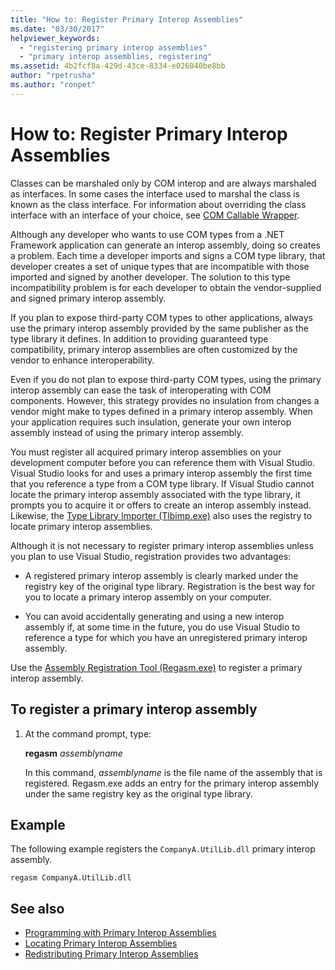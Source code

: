 ```yaml
---
title: "How to: Register Primary Interop Assemblies"
ms.date: "03/30/2017"
helpviewer_keywords:
  - "registering primary interop assemblies"
  - "primary interop assemblies, registering"
ms.assetid: 4b2fcf8a-429d-43ce-8334-e026040be8bb
author: "rpetrusha"
ms.author: "ronpet"
---
```

# How to: Register Primary Interop Assemblies

Classes can be marshaled only by COM interop and are always marshaled as interfaces. In some cases the interface used to marshal the class is known as the class interface. For information about overriding the class interface with an interface of your choice, see [COM Callable Wrapper](../../../docs/framework/interop/com-callable-wrapper.md).

 Although any developer who wants to use COM types from a .NET Framework application can generate an interop assembly, doing so creates a problem. Each time a developer imports and signs a COM type library, that developer creates a set of unique types that are incompatible with those imported and signed by another developer. The solution to this type incompatibility problem is for each developer to obtain the vendor-supplied and signed primary interop assembly.

 If you plan to expose third-party COM types to other applications, always use the primary interop assembly provided by the same publisher as the type library it defines. In addition to providing guaranteed type compatibility, primary interop assemblies are often customized by the vendor to enhance interoperability.

 Even if you do not plan to expose third-party COM types, using the primary interop assembly can ease the task of interoperating with COM components. However, this strategy provides no insulation from changes a vendor might make to types defined in a primary interop assembly. When your application requires such insulation, generate your own interop assembly instead of using the primary interop assembly.

 You must register all acquired primary interop assemblies on your development computer before you can reference them with Visual Studio. Visual Studio looks for and uses a primary interop assembly the first time that you reference a type from a COM type library. If Visual Studio cannot locate the primary interop assembly associated with the type library, it prompts you to acquire it or offers to create an interop assembly instead. Likewise, the [Type Library Importer (Tlbimp.exe)](../../../docs/framework/tools/tlbimp-exe-type-library-importer.md) also uses the registry to locate primary interop assemblies.

 Although it is not necessary to register primary interop assemblies unless you plan to use Visual Studio, registration provides two advantages:

-   A registered primary interop assembly is clearly marked under the registry key of the original type library. Registration is the best way for you to locate a primary interop assembly on your computer.

-   You can avoid accidentally generating and using a new interop assembly if, at some time in the future, you do use Visual Studio to reference a type for which you have an unregistered primary interop assembly.

Use the [Assembly Registration Tool (Regasm.exe)](../../../docs/framework/tools/regasm-exe-assembly-registration-tool.md) to register a primary interop assembly.

## To register a primary interop assembly

1. At the command prompt, type:

     **regasm** *assemblyname*

     In this command, *assemblyname* is the file name of the assembly that is registered. Regasm.exe adds an entry for the primary interop assembly under the same registry key as the original type library.

## Example
 The following example registers the `CompanyA.UtilLib.dll` primary interop assembly.

```console
regasm CompanyA.UtilLib.dll
```

## See also

- [Programming with Primary Interop Assemblies](https://docs.microsoft.com/previous-versions/dotnet/netframework-4.0/baxfadst(v=vs.100))
- [Locating Primary Interop Assemblies](https://docs.microsoft.com/previous-versions/dotnet/netframework-4.0/y06sxw56(v=vs.100))
- [Redistributing Primary Interop Assemblies](https://docs.microsoft.com/previous-versions/dotnet/netframework-4.0/w0dt2w20(v=vs.100))